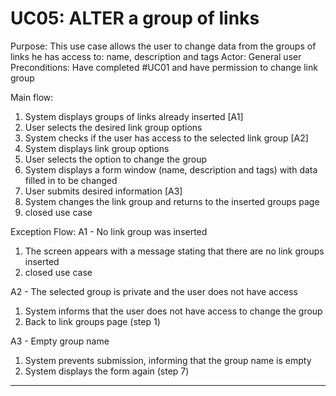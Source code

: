 # UC05: ALTER a group of links
Purpose: This use case allows the user to change data from the groups of links he has access to: name, description and tags
Actor: General user
Preconditions: Have completed #UC01 and have permission to change link group
  
Main flow:
1. System displays groups of links already inserted [A1]
2. User selects the desired link group options
3. System checks if the user has access to the selected link group [A2]
4. System displays link group options
5. User selects the option to change the group
6. System displays a form window (name, description and tags) with data filled in to be changed
7. User submits desired information [A3]
8. System changes the link group and returns to the inserted groups page
9. closed use case
  
Exception Flow:
A1 - No link group was inserted
1. The screen appears with a message stating that there are no link groups inserted
2. closed use case
  
A2 - The selected group is private and the user does not have access
1. System informs that the user does not have access to change the group
2. Back to link groups page (step 1)
  
A3 - Empty group name
1. System prevents submission, informing that the group name is empty
2. System displays the form again (step 7)
  
---------------------------------------------
